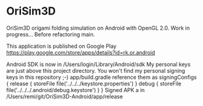OriSim3D
=====
OriSim3D origami folding simulation on Android with OpenGL 2.0.
Work in progress... Before refactoring main.

This application is published on Google Play
https://play.google.com/store/apps/details?id=rk.or.android

Android SDK is now in /Users/login/Library/Android/sdk
My personal keys are just above this project directory.
You won't find my personal signing keys in this repository ;-)
app/build.gradle reference them as
signingConfigs {
    release { storeFile file('../../../keystore.properties') }
    debug { storeFile file('../../../.android/debug.keystore') }
}
Signed APK a in 
/Users/remi/git/OriSim3D-Android/app/release